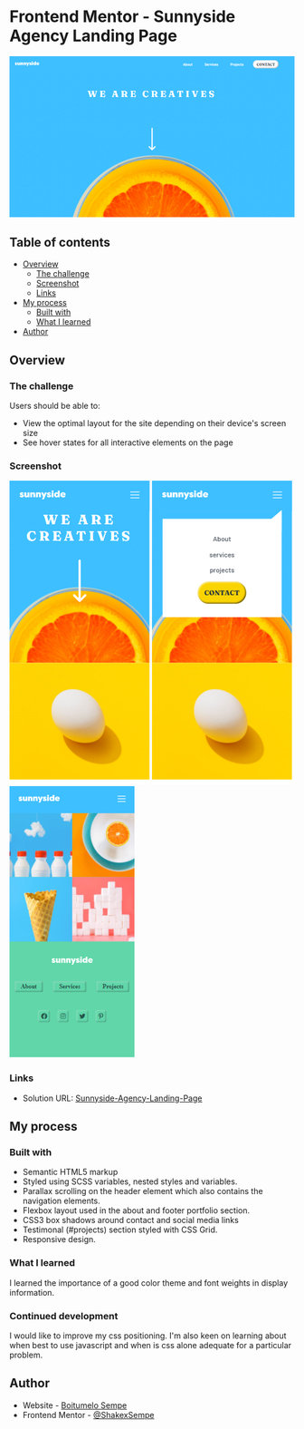 # Frontend Mentor - Sunnyside Agency Landing Page
![](./images/sunnyside-screenshot.png)


## Table of contents

- [Overview](#overview)
  - [The challenge](#the-challenge)
  - [Screenshot](#screenshot)
  - [Links](#links)
- [My process](#my-process)
  - [Built with](#built-with)
  - [What I learned](#what-i-learned)
- [Author](#author)

## Overview

### The challenge

Users should be able to:
- View the optimal layout for the site depending on their device's screen size
- See hover states for all interactive elements on the page

### Screenshot
![](./images/sunnyside-mobile.png)
![](./images/sunnyside-mobile-nav.png)
![](./images/mobile-footer.png)

### Links

- Solution URL: [Sunnyside-Agency-Landing-Page](https://sunnside-agency.netlify.app/)

## My process

### Built with

- Semantic HTML5 markup
- Styled using SCSS variables, nested styles and variables.
- Parallax scrolling on the header element which also contains the navigation elements.
- Flexbox layout used in the about and footer portfolio section.
- CSS3 box shadows around contact and social media links
- Testimonal (#projects) section styled with CSS Grid.
- Responsive design.

### What I learned

I learned the importance of a good color theme and font weights in display information.

### Continued development

I would like to improve my css positioning. I'm also keen on learning about when best to use javascript and when is css alone adequate for a particular problem.

## Author

- Website - [Boitumelo Sempe](http://shakexsempe.netlify.app/)
- Frontend Mentor - [@ShakexSempe](https://www.frontendmentor.io/profile/ShakexSempe)

